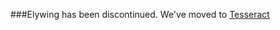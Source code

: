 ###Elywing has been discontinued. We've moved to [Tesseract](https://github.com/TesseractTeam/Tesseract)
